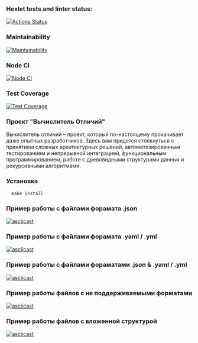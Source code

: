 ### Hexlet tests and linter status:
[![Actions Status](https://github.com/GeorgyKomkov/frontend-project-46/workflows/hexlet-check/badge.svg)](https://github.com/GeorgyKomkov/frontend-project-46/actions)
### Maintainability
[![Maintainability](https://api.codeclimate.com/v1/badges/f2e2ca4f984049ff7e82/maintainability)](https://codeclimate.com/github/GeorgyKomkov/frontend-project-46/maintainability)
###  Node CI
[![Node CI](https://github.com/GeorgyKomkov/frontend-project-46/actions/workflows/node.js.yml/badge.svg)](https://github.com/GeorgyKomkov/frontend-project-46/actions/workflows/node.js.yml)
### Test Coverage
[![Test Coverage](https://api.codeclimate.com/v1/badges/f2e2ca4f984049ff7e82/test_coverage)](https://codeclimate.com/github/GeorgyKomkov/frontend-project-46/test_coverage)


 ### Проект "Вычислитель Отличий"
Вычислитель отличий – проект, который по-настоящему прокачивает даже опытных разработчиков. Здесь вам придется столкнуться с принятием сложных архитектурных решений, автоматизированным тестированием и непрерывной интеграцией, функциональным программированием, работе с древовидными структурами данных и рекурсивными алгоритмами.
 ### Установка
```
  make install
```

### Пример работы с файлами форамата .json
[![asciicast](https://asciinema.org/a/N7jm6sEGd9mqUJdi8AZ6io7oq.png)]( https://asciinema.org/a/N7jm6sEGd9mqUJdi8AZ6io7oq)

### Пример работы с файлами форамата .yaml / .yml
[![asciicast](https://asciinema.org/a/F3uj0XumnroDU7hzjHMq02VaN.png)]( https://asciinema.org/a/F3uj0XumnroDU7hzjHMq02VaN)

### Пример работы с файлами фораматами .json & .yaml / .yml
[![asciicast](https://asciinema.org/a/srIKr0tiYPIA3U74hUfxzBa3o.png)](https://asciinema.org/a/srIKr0tiYPIA3U74hUfxzBa3o)

### Пример работы файлов с не поддерживаемыми форматами

[![asciicast](https://asciinema.org/a/3TNgcX3kMkXmMuFZiLDpmAYvk.png)](https://asciinema.org/a/3TNgcX3kMkXmMuFZiLDpmAYvk)

### Пример работы файлов с вложенной структурой 

[![asciicast](https://asciinema.org/a/VCayRUF2ZXKWx1KVhGTOe4DZQ.png)](https://asciinema.org/a/VCayRUF2ZXKWx1KVhGTOe4DZQ)